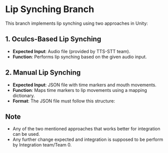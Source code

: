 # Lip Synching Branch

This branch implements lip synching using two approaches in Unity:

## 1. Oculcs-Based Lip Synching
- **Expected Input**: Audio file (provided by TTS-STT team).
- **Function**: Performs lip synching based on the given audio input.

## 2. Manual Lip Synching
- **Expected Input**: JSON file with time markers and mouth movements.
- **Function**: Maps time markers to lip movements using a mapping dictionary.
- **Format**: The JSON file must follow this structure:

## Note
- Any of the two mentioned approaches that works better for integration can be used.
- Any further change expected and integration is supposed to be perform by Integration team/Team 0.
